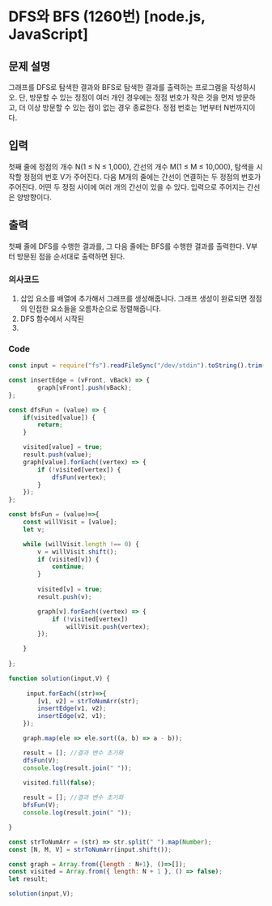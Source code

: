 # DFS와 BFS (1260번) [node.js, JavaScript] 

## 문제 설명
그래프를 DFS로 탐색한 결과와 BFS로 탐색한 결과를 출력하는 프로그램을 작성하시오. 단, 방문할 수 있는 정점이 여러 개인 경우에는 정점 번호가 작은 것을 먼저 방문하고, 더 이상 방문할 수 있는 점이 없는 경우 종료한다. 정점 번호는 1번부터 N번까지이다.

## 입력
첫째 줄에 정점의 개수 N(1 ≤ N ≤ 1,000), 간선의 개수 M(1 ≤ M ≤ 10,000), 탐색을 시작할 정점의 번호 V가 주어진다. 다음 M개의 줄에는 간선이 연결하는 두 정점의 번호가 주어진다. 어떤 두 정점 사이에 여러 개의 간선이 있을 수 있다. 입력으로 주어지는 간선은 양방향이다.

## 출력
첫째 줄에 DFS를 수행한 결과를, 그 다음 줄에는 BFS를 수행한 결과를 출력한다. V부터 방문된 점을 순서대로 출력하면 된다.

### 의사코드 
1. 삽입 요소를 배열에 추가해서 그래프를 생성해줍니다. 그래프 생성이 완료되면 정점의 인접한 요소들을 오름차순으로 정렬해줍니다.
2. DFS 함수에서 시작된 
3. 
### Code 
```js
const input = require("fs").readFileSync("/dev/stdin").toString().trim().split("\n"); 

const insertEdge = (vFront, vBack) => {
        graph[vFront].push(vBack);
};

const dfsFun = (value) => {
    if(visited[value]) {
        return;
    }

    visited[value] = true;
    result.push(value);
    graph[value].forEach((vertex) => {
        if (!visited[vertex]) {
            dfsFun(vertex);
        }
    });
};

const bfsFun = (value)=>{
    const willVisit = [value];
    let v;

    while (willVisit.length !== 0) {
        v = willVisit.shift();
        if (visited[v]) {
            continue;
        }
    
        visited[v] = true;
        result.push(v);

        graph[v].forEach((vertex) => {
            if (!visited[vertex])
                willVisit.push(vertex);
        });

    }
    
};

function solution(input,V) {
    
     input.forEach((str)=>{
        [v1, v2] = strToNumArr(str);
        insertEdge(v1, v2);
        insertEdge(v2, v1);
    });

    graph.map(ele => ele.sort((a, b) => a - b));

    result = []; //결과 변수 초기화
    dfsFun(V);
    console.log(result.join(" "));
    
    visited.fill(false);

    result = []; //결과 변수 초기화
    bfsFun(V);
    console.log(result.join(" "));

}

const strToNumArr = (str) => str.split(" ").map(Number);
const [N, M, V] = strToNumArr(input.shift());

const graph = Array.from({length : N+1}, ()=>[]);
const visited = Array.from({ length: N + 1 }, () => false);
let result;

solution(input,V);


```